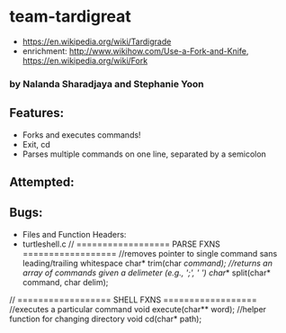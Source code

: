 # team-tardigreat
* https://en.wikipedia.org/wiki/Tardigrade
* enrichment: http://www.wikihow.com/Use-a-Fork-and-Knife, https://en.wikipedia.org/wiki/Fork

### by Nalanda Sharadjaya and Stephanie Yoon

## Features:
* Forks and executes commands!
* Exit, cd
* Parses multiple commands on one line, separated by a semicolon
	
## Attempted:

## Bugs:
* Files and Function Headers:
* turtleshell.c
// ================== PARSE FXNS ==================
//removes pointer to single command sans leading/trailing whitespace
char* trim(char *command);
//returns an array of commands given a delimeter (e.g., ';', ' ')
char** split(char* command, char delim);

// ================== SHELL FXNS ==================
//executes a particular command
void execute(char** word);
//helper function for changing directory
void cd(char* path);

